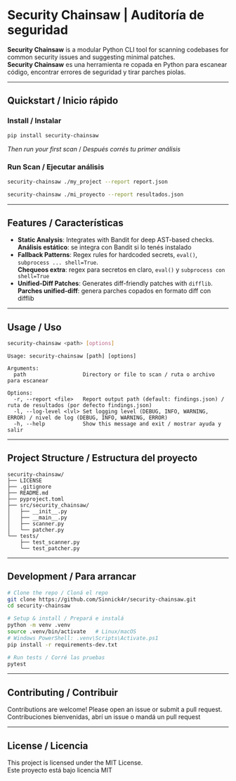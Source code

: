 # Security Chainsaw | Auditoría de seguridad

**Security Chainsaw** is a modular Python CLI tool for scanning codebases for common security issues and suggesting minimal patches.  
**Security Chainsaw** es una herramienta re copada en Python para escanear código, encontrar errores de seguridad y tirar parches piolas.

---

## Quickstart / Inicio rápido

### Install / Instalar
```bash
pip install security-chainsaw
```
*Then run your first scan* / *Después corrés tu primer análisis*

### Run Scan / Ejecutar análisis
```bash
security-chainsaw ./my_project --report report.json
```  
```bash
security-chainsaw ./mi_proyecto --report resultados.json
```

---

## Features / Características

- **Static Analysis**: Integrates with Bandit for deep AST-based checks.  
  **Análisis estático**: se integra con Bandit si lo tenés instalado
- **Fallback Patterns**: Regex rules for hardcoded secrets, `eval()`, `subprocess ... shell=True`.  
  **Chequeos extra**: regex para secretos en claro, `eval()` y `subprocess con shell=True`
- **Unified-Diff Patches**: Generates diff-friendly patches with `difflib`.  
  **Parches unified-diff**: genera parches copados en formato diff con difflib

---

## Usage / Uso
```bash
security-chainsaw <path> [options]
```
```text
Usage: security-chainsaw [path] [options]

Arguments:
  path                  Directory or file to scan / ruta o archivo para escanear

Options:
  -r, --report <file>   Report output path (default: findings.json) / ruta de resultados (por defecto findings.json)
  -l, --log-level <lvl> Set logging level (DEBUG, INFO, WARNING, ERROR) / nivel de log (DEBUG, INFO, WARNING, ERROR)
  -h, --help            Show this message and exit / mostrar ayuda y salir
```

---

## Project Structure / Estructura del proyecto

```
security-chainsaw/
├── LICENSE
├── .gitignore
├── README.md
├── pyproject.toml
├── src/security_chainsaw/
│   ├── __init__.py
│   ├── __main__.py
│   ├── scanner.py
│   └── patcher.py
└── tests/
    ├── test_scanner.py
    └── test_patcher.py
```

---

## Development / Para arrancar

```bash
# Clone the repo / Cloná el repo
git clone https://github.com/Sinnick4r/security-chainsaw.git
cd security-chainsaw

# Setup & install / Prepará e instalá
python -m venv .venv
source .venv/bin/activate   # Linux/macOS
# Windows PowerShell: .venv\Scripts\Activate.ps1
pip install -r requirements-dev.txt

# Run tests / Corré las pruebas
pytest
```

---

## Contributing / Contribuir

Contributions are welcome! Please open an issue or submit a pull request.  
Contribuciones bienvenidas, abrí un issue o mandá un pull request

---

## License / Licencia

This project is licensed under the MIT License.  
Este proyecto está bajo licencia MIT